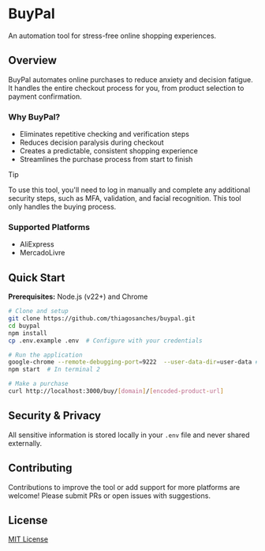 # BuyPal

An automation tool for stress-free online shopping experiences.

## Overview

BuyPal automates online purchases to reduce anxiety and decision fatigue. It handles the entire checkout process for you, from product selection to payment confirmation.

### Why BuyPal?

- Eliminates repetitive checking and verification steps
- Reduces decision paralysis during checkout
- Creates a predictable, consistent shopping experience
- Streamlines the purchase process from start to finish

> [!TIP]
> To use this tool, you'll need to log in manually and complete any additional security steps, such as MFA, validation, and facial recognition. This tool only handles the buying process.

### Supported Platforms

- AliExpress
- MercadoLivre

## Quick Start

**Prerequisites:** Node.js (v22+) and Chrome

```bash
# Clone and setup
git clone https://github.com/thiagosanches/buypal.git
cd buypal
npm install
cp .env.example .env  # Configure with your credentials

# Run the application
google-chrome --remote-debugging-port=9222  --user-data-dir=user-data # In terminal 1
npm start  # In terminal 2

# Make a purchase
curl http://localhost:3000/buy/[domain]/[encoded-product-url]
```

## Security & Privacy

All sensitive information is stored locally in your `.env` file and never shared externally.

## Contributing

Contributions to improve the tool or add support for more platforms are welcome! Please submit PRs or open issues with suggestions.

## License

[MIT License](LICENSE)
